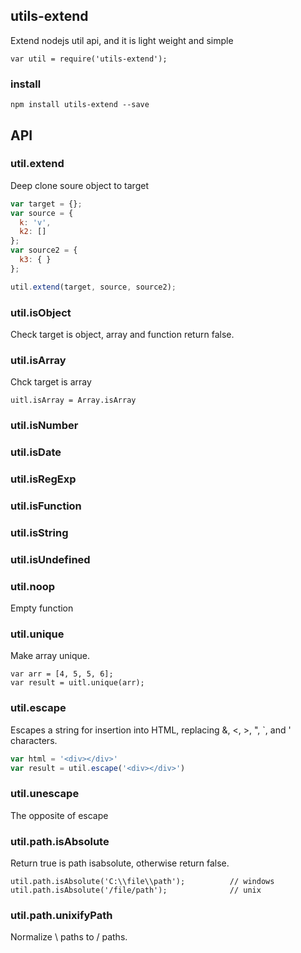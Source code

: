 ## utils-extend
Extend nodejs util api, and it is light weight and simple
```
var util = require('utils-extend');
```
### install
```
npm install utils-extend --save
```
## API
### util.extend
Deep clone soure object to target
```js
var target = {};
var source = {
  k: 'v',
  k2: []
};
var source2 = {
  k3: { }  
};

util.extend(target, source, source2);
```

### util.isObject
Check target is object, array and function return false.

### util.isArray
Chck target is array
```
uitl.isArray = Array.isArray

```
### util.isNumber

### util.isDate

### util.isRegExp

### util.isFunction

### util.isString

### util.isUndefined

### util.noop
Empty function

### util.unique
Make array unique.
```
var arr = [4, 5, 5, 6];
var result = uitl.unique(arr);
```

### util.escape
Escapes a string for insertion into HTML, replacing &, <, >, ", `, and ' characters.
```js
var html = '<div></div>'
var result = util.escape('<div></div>')
```

### util.unescape
The opposite of escape

### util.path.isAbsolute
Return true is path isabsolute, otherwise return false.
```
util.path.isAbsolute('C:\\file\\path');          // windows
util.path.isAbsolute('/file/path');              // unix
```

### util.path.unixifyPath
Normalize \ paths to / paths.


